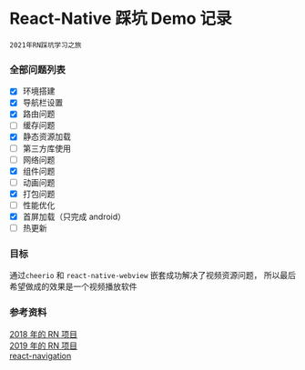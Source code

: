 # React-Native 踩坑 Demo 记录

`2021年RN踩坑学习之旅`

### 全部问题列表

- [x] 环境搭建
- [x] 导航栏设置
- [x] 路由问题
- [ ] 缓存问题
- [x] 静态资源加载
- [ ] 第三方库使用
- [ ] 网络问题
- [x] 组件问题
- [ ] 动画问题
- [x] 打包问题
- [ ] 性能优化
- [x] 首屏加载（只完成 android）
- [ ] 热更新

### 目标

通过`cheerio` 和 `react-native-webview` 嵌套成功解决了视频资源问题， 所以最后希望做成的效果是一个视频播放软件

### 参考资料

<a href="https://github.com/XboxYan/DYTT">2018 年的 RN 项目</a> <br/>
<a href="https://github.com/pinuofeng/NeteaseNews">2019 年的 RN 项目</a><br />
<a href="https://reactnavigation.org/docs/4.x/hello-react-navigation">react-navigation</a><br />
